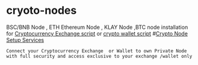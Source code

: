 # cryoto-nodes

BSC/BNB Node , ETH Ethereum Node , KLAY Node ,BTC node installation for [Cryptocurrency Exchange script](https://codono.com) or [crypto wallet script](https://codono.com)
#[Crypto Node Setup Services](https://codono.com)
```
Connect your Cryptocurrency Exchange  or Wallet to own Private Node with full security and access exclusive to your exchange /wallet only
```

